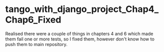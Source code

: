 # tango_with_django_project_Chap4_Chap6_Fixed
Realised there were a couple of things in chapters 4 and 6 which made them fail one or more tests, so I fixed them, however don't know how to push them to main repository.
